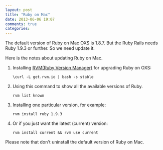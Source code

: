 ```yaml
---
layout: post
title: "Ruby on Mac"
date: 2013-06-06 19:07
comments: true
categories: 
---
```

The default version of Ruby on Mac OXS is 1.8.7. But the Ruby Rails needs Ruby 1.9.3 or further. So we need update it.

Here is the notes about updating Ruby on Mac.

1. Installing [RVM(Ruby Version Manager)](https://rvm.io/) for upgrading Ruby on OXS:
    <pre><code>\curl -L get.rvm.io | bash -s stable</code></pre>
3. Using this command to show all the available versions of Ruby.
    <pre><code>rvm list known</code></pre>
4. Installing one particular version, for example:
    <pre><code>rvm install ruby 1.9.3</code></pre>
5. Or if you just want the latest (current) version:
    <pre><code>rvm install current && rvm use current</code></pre>

Please note that don't uninstall the default version of Ruby on Mac.